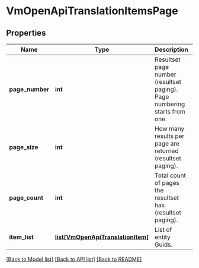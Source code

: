 # VmOpenApiTranslationItemsPage

## Properties
Name | Type | Description | Notes
------------ | ------------- | ------------- | -------------
**page_number** | **int** | Resultset page number (resultset paging). Page numbering starts from one. | [optional] 
**page_size** | **int** | How many results per page are returned (resultset paging). | [optional] 
**page_count** | **int** | Total count of pages the resultset has (resultset paging). | [optional] 
**item_list** | [**list[VmOpenApiTranslationItem]**](VmOpenApiTranslationItem.md) | List of entity Guids. | [optional] 

[[Back to Model list]](../README.md#documentation-for-models) [[Back to API list]](../README.md#documentation-for-api-endpoints) [[Back to README]](../README.md)

